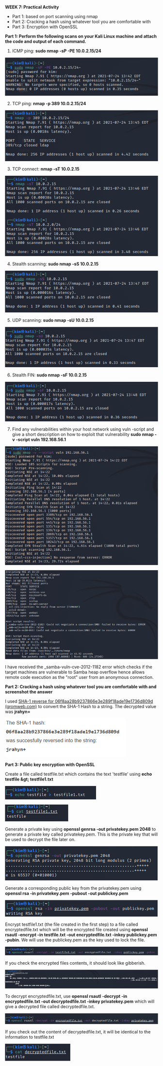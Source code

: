 **WEEK 7: Practical Activity**

- Part 1: based on port scanning using nmap
- Part 2: Cracking a hash using whatever tool you are comfortable with
- Part 3: Encryption with OpenSSL

**Part 1: Perform the following scans on your Kali Linux machine and attach the code and output of each command.**

1. ICMP ping: **sudo nmap -sP -PE 10.0.2.15/24**

![part1_1](https://github.com/Women-Techsters-Fellowship-2021/Cybersecurity-week-7-Task/blob/main/Kimberly%20Kuya%20Week%207%20PA/week_7_practical_activity/part1_1.png)

2. TCP ping: **nmap -p 389 10.0.2.15/24**

![part1_2](https://github.com/Women-Techsters-Fellowship-2021/Cybersecurity-week-7-Task/blob/main/Kimberly%20Kuya%20Week%207%20PA/week_7_practical_activity/part1_2.png)

3. TCP connect: **nmap -sT 10.0.2.15**

![part1_3](https://github.com/Women-Techsters-Fellowship-2021/Cybersecurity-week-7-Task/blob/main/Kimberly%20Kuya%20Week%207%20PA/week_7_practical_activity/part1_3.png)

4. Stealth scanning: **sudo nmap -sS 10.0.2.15**

![part1_4](https://github.com/Women-Techsters-Fellowship-2021/Cybersecurity-week-7-Task/blob/main/Kimberly%20Kuya%20Week%207%20PA/week_7_practical_activity/part1_4.png)

5. UDP scanning: **sudo nmap -sU 10.0.2.15**

![part1_5](https://github.com/Women-Techsters-Fellowship-2021/Cybersecurity-week-7-Task/blob/main/Kimberly%20Kuya%20Week%207%20PA/week_7_practical_activity/part1_5.png)

6. Stealth FIN: **sudo nmap -sF 10.0.2.15**

![part1_6](https://github.com/Women-Techsters-Fellowship-2021/Cybersecurity-week-7-Task/blob/main/Kimberly%20Kuya%20Week%207%20PA/week_7_practical_activity/part1_6.png)

7. Find any vulnerabilities within your host network using vuln -script and give a short description on how to exploit that vulnerability
**sudo nmap -v -script vuln 192.168.56.1**

![part1_7](https://github.com/Women-Techsters-Fellowship-2021/Cybersecurity-week-7-Task/blob/main/Kimberly%20Kuya%20Week%207%20PA/week_7_practical_activity/part1_7.png)

![part1_7_2](https://github.com/Women-Techsters-Fellowship-2021/Cybersecurity-week-7-Task/blob/main/Kimberly%20Kuya%20Week%207%20PA/week_7_practical_activity/part1_7_2.png)

I have received the \_samba-vuln-cve-2012-1182 error which checks if the target machines are vulnerable to Samba heap overflow hence allows remote code execution as the &quot;root&quot; user from an anonymous connection.

**Part 2: Cracking a hash using whatever tool you are comfortable with and screenshot the answer**

I used [SHA-1 reverse for 06f8aa28b9237866e3e289f18ade19e1736d809d (gromweb.com)](https://sha1.gromweb.com/?hash=06f8aa28b9237866e3e289f18ade19e1736d809d) to convert the SHA-1 Hash to a string. The decrypted value was **jrahyn+**

![part2_1](https://github.com/Women-Techsters-Fellowship-2021/Cybersecurity-week-7-Task/blob/main/Kimberly%20Kuya%20Week%207%20PA/week_7_practical_activity/part2_1.png)

**Part 3: Public key encryption with OpenSSL**

Create a file called testfile.txt which contains the text &#39;testfile&#39; using **echo testfile \&gt; testfile1.txt**

![part3_1](https://github.com/Women-Techsters-Fellowship-2021/Cybersecurity-week-7-Task/blob/main/Kimberly%20Kuya%20Week%207%20PA/week_7_practical_activity/part3_1.png)

![part3_1_2](https://github.com/Women-Techsters-Fellowship-2021/Cybersecurity-week-7-Task/blob/main/Kimberly%20Kuya%20Week%207%20PA/week_7_practical_activity/part3_1_2.png)

Generate a private key using **openssl genrsa -out privatekey.pem 2048** to generate a private key called privatekey.pem. This is the private key that will be used to decrypt the file later on.

![part3_1_3](https://github.com/Women-Techsters-Fellowship-2021/Cybersecurity-week-7-Task/blob/main/Kimberly%20Kuya%20Week%207%20PA/week_7_practical_activity/part3_1_3.png)

Generate a corresponding public key from the privatekey.pem using **openssl rsa -in privatekey.pem -pubout -out publickey.pem**

![part3_2](https://github.com/Women-Techsters-Fellowship-2021/Cybersecurity-week-7-Task/blob/main/Kimberly%20Kuya%20Week%207%20PA/week_7_practical_activity/part3_2.png)

Encrypt testfile1.txt (the file created in the first step) to a file called encryptedfile.txt which will be the encrypted file created using **openssl rsautl -encrypt -in testfile.txt -out encryptedfile.txt -inkey publickey.pem -pubin**. We will use the publickey.pem as the key used to lock the file.

![part3_3](https://github.com/Women-Techsters-Fellowship-2021/Cybersecurity-week-7-Task/blob/main/Kimberly%20Kuya%20Week%207%20PA/week_7_practical_activity/part3_3.png)

If you check the encrypted files contents, it should look like gibberish.

![part3_3_2](https://github.com/Women-Techsters-Fellowship-2021/Cybersecurity-week-7-Task/blob/main/Kimberly%20Kuya%20Week%207%20PA/week_7_practical_activity/part3_3_2.png)

To decrypt encryptedfile.txt, use **openssl rsautl -decrypt -in encryptedfile.txt -out decryptedfile.txt -inkey privatekey.pem** which will give a decrypted file called decryptedfile.txt.

![part3_4](https://github.com/Women-Techsters-Fellowship-2021/Cybersecurity-week-7-Task/blob/main/Kimberly%20Kuya%20Week%207%20PA/week_7_practical_activity/part3_4.png)

If you check out the content of decryptedfile.txt, it will be identical to the information to testfile.txt

![part3_4_2](https://github.com/Women-Techsters-Fellowship-2021/Cybersecurity-week-7-Task/blob/main/Kimberly%20Kuya%20Week%207%20PA/week_7_practical_activity/part3_4_2.png)
